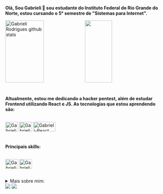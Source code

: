 
**Olá, Sou Gabrieli 👋 sou estudante do Instituto Federal do Rio Grande do Norte, estou cursando o 5° semestre de "Sistemas para Internet".**

<div center="center">  
  <img width="49%" height="195px" src="https://github-readme-stats.vercel.app/api?username=marrigabi&show_icons=true&count_private=true&hide_border=true&title_color=A52A2A&icon_color=A52A2A&text_color=c9d1d9&bg_color=0d1117" alt="Gabrieli Rodrigues github stats" /> 
  <img width="41%" height="195px" src="https://github-readme-stats.vercel.app/api/top-langs/?username=marrigabis04&layout=compact&hide_border=true&title_color=A52A2A&text_color=FFFF&bg_color=0d1117"/>
</div>

#
**Altualmente, estou me dedicando a hacker pentest, além de estudar Frontend utilizando React e JS. As tecnologias que estou aprendendo são:**

<div style="display: inline_block"><br>
   <img align="center" alt="Gabrieli-JS" height="30" width="40" src="https://icongr.am/devicon/javascript-plain.svg?size=128&color=ecc6c6">
   <img align="center" alt="Gabrieli-JS" height="30" width="40" src="https://icongr.am/devicon/nodejs-plain.svg?size=128&color=ecc6c6">
    <img align="center" alt="Gabrieli-React" height="30" width="70" src="https://icongr.am/devicon/react-original.svg?size=128&color=ecc6c6">


#
**Principais skills:**
<div style="display: inline_block"><br>
  <img align="center" alt="Gabrieli-HTML" height="30" width="40" src="https://icongr.am/devicon/html5-plain.svg?size=128&color=ecc6c6">
  <img align="center" alt="Gabrieli-Python" height="30" width="40" src="https://icongr.am/devicon/python-plain.svg?size=128&color=ecc6c6">

##
<details>
  <summary> Mais sobre mim: </summary>
  - Tenho 20 anos e vivo em Parnamirim/RN, Brasil; <br>
  - Meu passatempo favorito é assistir animes.
</details>
<div> 
  <a href="https://instagram.com/dabisea" target="_blank"><img src="https://img.shields.io/badge/-Instagram-%23E4405F?style=for-the-badge&logo=instagram&logoColor=white" target="_blank"></a>
  <a href = "mailto:gabrielimaria655@gmail.com"><img src="https://img.shields.io/badge/-Gmail-%23333?style=for-the-badge&logo=gmail&logoColor=white" target="_blank"></a>
